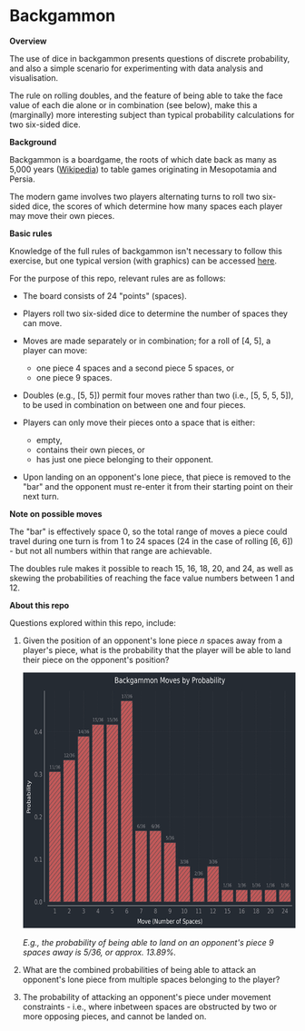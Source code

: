 # Backgammon

**Overview**

The use of dice in backgammon presents questions of discrete probability, and also a simple scenario for experimenting with data analysis and visualisation.

The rule on rolling doubles, and the feature of being able to take the face value of each die alone or in combination (see below), make this a (marginally) more interesting subject than typical probability calculations for two six-sided dice.

**Background**

Backgammon is a boardgame, the roots of which date back as many as 5,000 years ([Wikipedia](https://en.wikipedia.org/wiki/Backgammon)) to table games originating in Mesopotamia and Persia.

The modern game involves two players alternating turns to roll two six-sided dice, the scores of which determine how many spaces each player may move their own pieces.

**Basic rules**

Knowledge of the full rules of backgammon isn't necessary to follow this exercise, but one typical version (with graphics) can be accessed [here](https://www.bkgm.com/rules.html).

For the purpose of this repo, relevant rules are as follows:

- The board consists of 24 "points" (spaces).

- Players roll two six-sided dice to determine the number of spaces they can move.

- Moves are made separately or in combination; for a roll of [4, 5], a player can move:

  - one piece 4 spaces and a second piece 5 spaces, or
  - one piece 9 spaces.

- Doubles (e.g., [5, 5]) permit four moves rather than two (i.e., [5, 5, 5, 5]), to be used in combination on between one and four pieces.

- Players can only move their pieces onto a space that is either:

  - empty,
  - contains their own pieces, or
  - has just one piece belonging to their opponent.

- Upon landing on an opponent's lone piece, that piece is removed to the "bar" and the opponent must re-enter it from their starting point on their next turn.

**Note on possible moves**

The "bar" is effectively space 0, so the total range of moves a piece could travel during one turn is from 1 to 24 spaces (24 in the case of rolling [6, 6]) - but not all numbers within that range are achievable.

The doubles rule makes it possible to reach 15, 16, 18, 20, and 24, as well as skewing the probabilities of reaching the face value numbers between 1 and 12.

**About this repo**

Questions explored within this repo, include:

1. Given the position of an opponent's lone piece _n_ spaces away from a player's piece, what is the probability that the player will be able to land their piece on the opponent's position?

   <img src="src/images/moves_by_probability.png" alt="Chart of Backgammon Moves by Probability"
        width="600" height="450">

   _E.g., the probability of being able to land on an opponent's piece 9 spaces away is 5/36, or approx. 13.89%._

2. What are the combined probabilities of being able to attack an opponent's lone piece from multiple spaces belonging to the player?

3. The probability of attacking an opponent's piece under movement constraints - i.e., where inbetween spaces are obstructed by two or more opposing pieces, and cannot be landed on.

